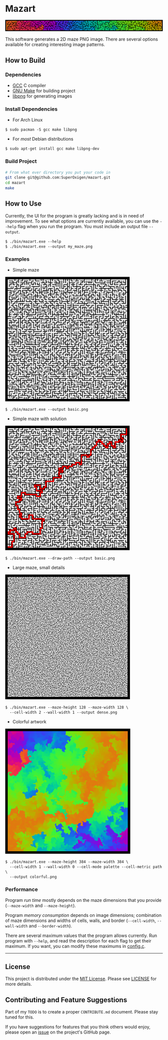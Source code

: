 # Mazart

![alt text](examples/bar.png)

This software generates a 2D maze PNG image.  There are several options
available for creating interesting image patterns.

## How to Build

### Dependencies

*   [GCC](https://gcc.gnu.org/) C compiler
*   [GNU Make](https://www.gnu.org/software/make/) for building project
*   [libpng](http://www.libpng.org/pub/png/libpng.html) for generating images

### Install Dependencies

*   For Arch Linux
```
$ sudo pacman -S gcc make libpng
```

*   For _most_ Debian distributions
```
$ sudo apt-get install gcc make libpng-dev
```

### Build Project

```bash
# From what ever directory you put your code in
git clone git@github.com:SuperOxigen/mazart.git
cd mazart
make
```

## How to Use

Currently, the UI for the program is greatly lacking and is in need of
improvement.  To see what options are currently available, you can use the
`--help` flag when you run the program.  You must include an output file
`--output`.

```
$ ./bin/mazart.exe --help
$ ./bin/mazart.exe --output my_maze.png
```

### Examples

*   Simple maze

![alt text](examples/basic.png)

```
$ ./bin/mazart.exe --output basic.png
```

*   Simple maze with solution

![alt text](examples/basic.sol.png)

```
$ ./bin/mazart.exe --draw-path --output basic.png
```

*   Large maze, small details

![alt text](examples/dense.png)

```
$ ./bin/mazart.exe --maze-height 128 --maze-width 128 \
  --cell-width 2 --wall-width 1 --output dense.png
```

*   Colorful artwork

![alt text](examples/colorful.png)

```
$ ./bin/mazart.exe --maze-height 384 --maze-width 384 \
  --cell-width 1 --wall-width 0 --cell-mode palette --cell-metric path \
  --output colorful.png
```

### Performance

Program _run time_ mostly depends on the maze dimensions that you provide
(`--maze-width` and `--maze-height`).

Program _memory consumption_ depends on image dimensions; combination of maze
dimensions and widths of cells, walls, and border (`--cell-width`,
  `--wall-width` and `--border-width`).

There are several maximum values that the program allows currently.  Run
program with `--help`, and read the description for each flag to get their
maximum.  If you want, you can modify these maximums in [config.c](src/config.c).


---
## License

This project is distributed under the [MIT License](https://opensource.org/licenses/MIT).
Please see [LICENSE](LICENSE) for more details.

## Contributing and Feature Suggestions

Part of my `TODO` is to create a proper `CONTRIBUTE.md` document.  Please
stay tuned for this.

If you have suggestions for features that you think others would enjoy,
please open an [issue](https://github.com/SuperOxigen/mazart/issues) on the
project's GitHub page.

